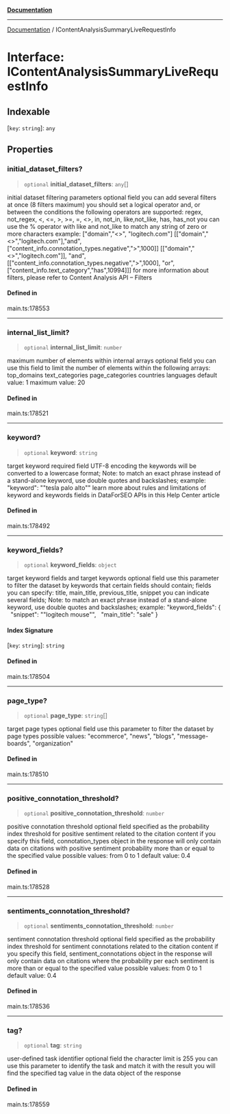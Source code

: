 [**Documentation**](../README.md)

***

[Documentation](../README.md) / IContentAnalysisSummaryLiveRequestInfo

# Interface: IContentAnalysisSummaryLiveRequestInfo

## Indexable

 \[`key`: `string`\]: `any`

## Properties

### initial\_dataset\_filters?

> `optional` **initial\_dataset\_filters**: `any`[]

initial dataset filtering parameters
optional field
you can add several filters at once (8 filters maximum)
you should set a logical operator and, or between the conditions
the following operators are supported:
regex, not_regex, <, <=, >, >=, =, <>, in, not_in, like,not_like, has, has_not
you can use the % operator with like and not_like to match any string of zero or more characters
example:
["domain","<>", "logitech.com"]
[["domain","<>","logitech.com"],"and",["content_info.connotation_types.negative",">",1000]]
[["domain","<>","logitech.com"]],
"and",
[["content_info.connotation_types.negative",">",1000],
"or",
["content_info.text_category","has",10994]]]
for more information about filters, please refer to Content Analysis API – Filters

#### Defined in

main.ts:178553

***

### internal\_list\_limit?

> `optional` **internal\_list\_limit**: `number`

maximum number of elements within internal arrays
optional field
you can use this field to limit the number of elements within the following arrays:
top_domains
text_categories
page_categories
countries
languages
default value: 1
maximum value: 20

#### Defined in

main.ts:178521

***

### keyword?

> `optional` **keyword**: `string`

target keyword
required field
UTF-8 encoding
the keywords will be converted to a lowercase format;
Note: to match an exact phrase instead of a stand-alone keyword, use double quotes and backslashes;
example:
"keyword": "\"tesla palo alto\""
learn more about rules and limitations of keyword and keywords fields in DataForSEO APIs in this Help Center article

#### Defined in

main.ts:178492

***

### keyword\_fields?

> `optional` **keyword\_fields**: `object`

target keyword fields and target keywords
optional field
use this parameter to filter the dataset by keywords that certain fields should contain;
fields you can specify: title, main_title, previous_title, snippet
you can indicate several fields;
Note: to match an exact phrase instead of a stand-alone keyword, use double quotes and backslashes;
example:
"keyword_fields": {
    "snippet": "\"logitech mouse\"",
    "main_title": "sale"
}

#### Index Signature

 \[`key`: `string`\]: `string`

#### Defined in

main.ts:178504

***

### page\_type?

> `optional` **page\_type**: `string`[]

target page types
optional field
use this parameter to filter the dataset by page types
possible values:
"ecommerce", "news", "blogs", "message-boards", "organization"

#### Defined in

main.ts:178510

***

### positive\_connotation\_threshold?

> `optional` **positive\_connotation\_threshold**: `number`

positive connotation threshold
optional field
specified as the probability index threshold for positive sentiment related to the citation content
if you specify this field, connotation_types object in the response will only contain data on citations with positive sentiment probability more than or equal to the specified value
possible values: from 0 to 1
default value: 0.4

#### Defined in

main.ts:178528

***

### sentiments\_connotation\_threshold?

> `optional` **sentiments\_connotation\_threshold**: `number`

sentiment connotation threshold
optional field
specified as the probability index threshold for sentiment connotations related to the citation content
if you specify this field, sentiment_connotations object in the response will only contain data on citations where the
probability per each sentiment is more than or equal to the specified value
possible values: from 0 to 1
default value: 0.4

#### Defined in

main.ts:178536

***

### tag?

> `optional` **tag**: `string`

user-defined task identifier
optional field
the character limit is 255
you can use this parameter to identify the task and match it with the result
you will find the specified tag value in the data object of the response

#### Defined in

main.ts:178559
